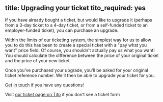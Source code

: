 title: Upgrading your ticket
tito_required: yes
---

If you have already bought a ticket,
but would like to upgrade it (perhaps from a 3-day ticket to a 4-day ticket,
or from a self-funded ticket to an employer-funded ticket),
you can purchase an upgrade.

Within the limits of our ticketing system,
the simplest way for us to allow you to do this has been to create a special ticket with a "pay what you want" price field.
Of course, you shouldn't actually pay us what you want!
You should calculate the difference between the price of your original ticket and the price of your new ticket.

Once you've purchased your upgrade, you'll be asked for your original ticket reference number.
We'll then be able to upgrade your ticket for you.

[Get in touch](/contact/) if you have any questions!

<tito-widget event="pyconuk/2016" releases="k3yfbsozt4">Visit [our ticket page on Tito](https://ti.to/pyconuk/2016/with/k3yfbsozt4) if you don’t see a ticket form</tito-widget>
